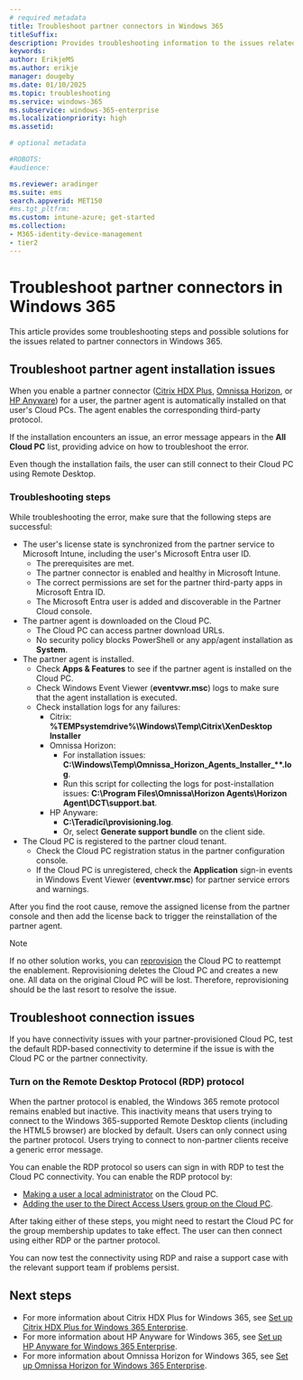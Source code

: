 ```yaml
---
# required metadata
title: Troubleshoot partner connectors in Windows 365
titleSuffix:
description: Provides troubleshooting information to the issues related to partner connectors in Windows 365.
keywords:
author: ErikjeMS
ms.author: erikje
manager: dougeby
ms.date: 01/10/2025
ms.topic: troubleshooting
ms.service: windows-365
ms.subservice: windows-365-enterprise
ms.localizationpriority: high
ms.assetid: 

# optional metadata

#ROBOTS:
#audience:

ms.reviewer: aradinger
ms.suite: ems
search.appverid: MET150
#ms.tgt_pltfrm:
ms.custom: intune-azure; get-started
ms.collection:
- M365-identity-device-management
- tier2
---
```


# Troubleshoot partner connectors in Windows 365

This article provides some troubleshooting steps and possible solutions for the issues related to partner connectors in Windows 365.

## Troubleshoot partner agent installation issues

When you enable a partner connector ([Citrix HDX Plus](/windows-365/enterprise/set-up-citrix), [Omnissa Horizon](/windows-365/enterprise/set-up-omnissa-horizon), or [HP Anyware](/windows-365/enterprise/hp-anyware-set-up)) for a user, the partner agent is automatically installed on that user's Cloud PCs. The agent enables the corresponding third-party protocol.

If the installation encounters an issue, an error message appears in the **All Cloud PC** list, providing advice on how to troubleshoot the error.  

Even though the installation fails, the user can still connect to their Cloud PC using Remote Desktop.

### Troubleshooting steps

While troubleshooting the error, make sure that the following steps are successful:

- The user's license state is synchronized from the partner service to Microsoft Intune, including the user's Microsoft Entra user ID.
  - The prerequisites are met.
  - The partner connector is enabled and healthy in Microsoft Intune.
  - The correct permissions are set for the partner third-party apps in Microsoft Entra ID.
  - The Microsoft Entra user is added and discoverable in the Partner Cloud console.
- The partner agent is downloaded on the Cloud PC.
  - The Cloud PC can access partner download URLs.
  - No security policy blocks PowerShell or any app/agent installation as **System**.
- The partner agent is installed.
  - Check **Apps & Features** to see if the partner agent is installed on the Cloud PC.
  - Check Windows Event Viewer (**eventvwr.msc**) logs to make sure that the agent installation is executed.
  - Check installation logs for any failures:
    - Citrix: **%TEMPsystemdrive%\\Windows\\Temp\\Citrix\\XenDesktop Installer**
    - Omnissa Horizon:
      - For installation issues: **C:\\Windows\\Temp\\Omnissa_Horizon_Agents_Installer_\**.log**.
      - Run this script for collecting the logs for post-installation issues: **C:\\Program Files\\Omnissa\\Horizon Agents\\Horizon Agent\\DCT\\support.bat**.
    - HP Anyware:
      - **C:\\Teradici\\provisioning.log**.
      - Or, select **Generate support bundle** on the client side.
- The Cloud PC is registered to the partner cloud tenant.
  - Check the Cloud PC registration status in the partner configuration console.
  - If the Cloud PC is unregistered, check the **Application** sign-in events in Windows Event Viewer (**eventvwr.msc**) for partner service errors and warnings.

After you find the root cause, remove the assigned license from the partner console and then add the license back to trigger the reinstallation of the partner agent.

> [!NOTE]
> If no other solution works, you can [reprovision](/windows-365/enterprise/reprovision-cloud-pc) the Cloud PC to reattempt the enablement. Reprovisioning deletes the Cloud PC and creates a new one. All data on the original Cloud PC will be lost. Therefore, reprovisioning should be the last resort to resolve the issue.

## Troubleshoot connection issues

If you have connectivity issues with your partner-provisioned Cloud PC, test the default RDP-based connectivity to determine if the issue is with the Cloud PC or the partner connectivity.

### Turn on the Remote Desktop Protocol (RDP) protocol

When the partner protocol is enabled, the Windows 365 remote protocol remains enabled but inactive. This inactivity means that users trying to connect to the Windows 365-supported Remote Desktop clients (including the HTML5 browser) are blocked by default. Users can only connect using the partner protocol. Users trying to connect to non-partner clients receive a generic error message.

You can enable the RDP protocol so users can sign in with RDP to test the Cloud PC connectivity. You can enable the RDP protocol by:

- [Making a user a local administrator](/windows-365/enterprise/assign-users-as-local-admin) on the Cloud PC.
- [Adding the user to the Direct Access Users group on the Cloud PC](/windows/client-management/mdm/policy-csp-localusersandgroups).

After taking either of these steps, you might need to restart the Cloud PC for the group membership updates to take effect. The user can then connect using either RDP or the partner protocol.

You can now test the connectivity using RDP and raise a support case with the relevant support team if problems persist.

## Next steps

- For more information about Citrix HDX Plus for Windows 365, see [Set up Citrix HDX Plus for Windows 365 Enterprise](/windows-365/enterprise/set-up-citrix).
- For more information about HP Anyware for Windows 365, see [Set up HP Anyware for Windows 365 Enterprise](/windows-365/enterprise/hp-anyware-set-up).
- For more information about Omnissa Horizon for Windows 365, see [Set up Omnissa Horizon for Windows 365 Enterprise](/windows-365/enterprise/set-up-omnissa-horizon).
